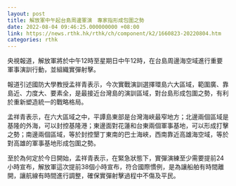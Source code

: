 ```yaml
---
layout: post
title: 解放軍中午起台島周邊軍演　專家指形成包圍之勢
date: 2022-08-04 09:46:25.000000000 +08:00
link: https://news.rthk.hk/rthk/ch/component/k2/1660823-20220804.htm
categories: rthk
---
```


央視報道，解放軍將於中午12時至星期日中午12時，在台島周邊海空域進行重要軍事演訓行動，並組織實彈射擊。

報道引述國防大學教授孟祥青表示，今次實戰演訓選擇環島六大區域，範圍廣、靠島近、力度大、要素全，是最接近台灣島的演訓區域，對台島形成包圍之勢，有利於重新塑造統一的戰略格局。

孟祥青表示，在六大區域之中，平譚島東部是台灣海峽最窄地方；北邊兩個區域是基隆的外海，可以封控基隆港；東邊面對花蓮和台東兩個軍事基地，可以形成打擊之勢；南邊兩個區域，等於封控墾丁東南的巴士海峽，西南靠近高雄海空域，等於對高雄的軍事基地形成包圍之勢。

至於為何定於今日開始，孟祥青表示，在緊急狀態下，實彈演練至少需要提前24小時宣布，解放軍這次提前38個小時宣布，符合國際慣例，是為讓船舶有時間離開，讓航線有時間進行調整，確保實彈射擊過程中不傷及平民。
